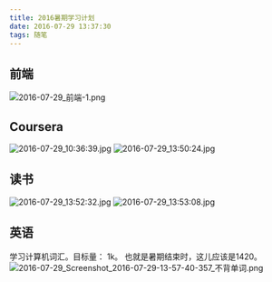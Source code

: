 ```yaml
---
title: 2016暑期学习计划
date: 2016-07-29 13:37:30
tags: 随笔
---
```

## 前端
![2016-07-29_前端-1.png](//7xoxxe.com1.z0.glb.clouddn.com/2017-09-09-045716.png)

## Coursera
![2016-07-29_10:36:39.jpg](//7xoxxe.com1.z0.glb.clouddn.com/2017-09-09-045717.jpg)
![2016-07-29_13:50:24.jpg](//7xoxxe.com1.z0.glb.clouddn.com/2017-09-09-045718.jpg)

## 读书
![2016-07-29_13:52:32.jpg](//7xoxxe.com1.z0.glb.clouddn.com/2017-09-09-045720.jpg)
![2016-07-29_13:53:08.jpg](//7xoxxe.com1.z0.glb.clouddn.com/2017-09-09-045721.jpg)

## 英语
学习计算机词汇。目标量： 1k。
也就是暑期结束时，这儿应该是1420。
![2016-07-29_Screenshot_2016-07-29-13-57-40-357_不背单词.png](//7xoxxe.com1.z0.glb.clouddn.com/2017-09-09-045726.png)
